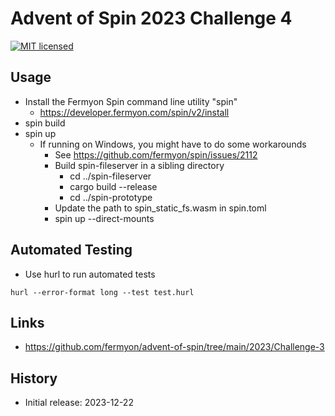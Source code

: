 # Advent of Spin 2023 Challenge 4

[![MIT licensed][mit-badge]][mit-url]

[mit-badge]: https://img.shields.io/badge/license-MIT-blue.svg
[mit-url]: https://github.com/david-wallace-croft/advent-of-spin/blob/main/LICENSE.txt

## Usage

- Install the Fermyon Spin command line utility "spin"
  - https://developer.fermyon.com/spin/v2/install
- spin build
- spin up
  - If running on Windows, you might have to do some workarounds
    - See https://github.com/fermyon/spin/issues/2112
    - Build spin-fileserver in a sibling directory
      - cd ../spin-fileserver
      - cargo build --release
      - cd ../spin-prototype
    - Update the path to spin_static_fs.wasm in spin.toml
    - spin up --direct-mounts

## Automated Testing

- Use hurl to run automated tests
```
hurl --error-format long --test test.hurl
```

## Links

- https://github.com/fermyon/advent-of-spin/tree/main/2023/Challenge-3

## History

- Initial release: 2023-12-22
